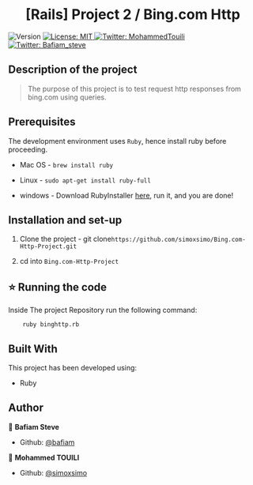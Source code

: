 <h1 align="center">[Rails] Project 2 / Bing.com Http</h1>
<p>
  <img alt="Version" src="https://img.shields.io/badge/version-0.0.1-blue.svg?cacheSeconds=2592000" />
  <a href="#" target="_blank">
    <img alt="License: MIT " src="https://img.shields.io/badge/License-MIT -yellow.svg" />
  </a>
  <a href="https://twitter.com/MohammedTouili " target="_blank">
    <img alt="Twitter: MohammedTouili " src="https://img.shields.io/twitter/follow/MohammedTouili.svg?style=social" />
  </a>
  <a href="https://twitter.com/Bafiam_steve " target="_blank">
    <img alt="Twitter: Bafiam_steve " src="https://img.shields.io/twitter/follow/Bafiam_steve.svg?style=social" />
  </a>
</p>

## Description of the project

> The purpose of this project is to test request http responses from bing.com using queries.

## Prerequisites

The development environment uses `Ruby`, hence install ruby before proceeding.

- Mac OS - `brew install ruby`

- Linux - `sudo apt-get install ruby-full`

- windows - Download RubyInstaller [here](https://rubyinstaller.org/), run it, and you are done!

## Installation and set-up

1. Clone the project - git clone`https://github.com/simoxsimo/Bing.com-Http-Project.git`

2. cd into `Bing.com-Http-Project`

## ⭐️ Running the code

Inside The project Repository run the following command:

```
    ruby binghttp.rb
```

## Built With

This project has been developed using:

- Ruby

## Author

👤 **Bafiam Steve**

- Github: [@bafiam](https://github.com/https://github.com/bafiam)

👤 **Mohammed TOUILI**

- Github: [@simoxsimo](https://github.com/https://github.com/simoxsimo)
